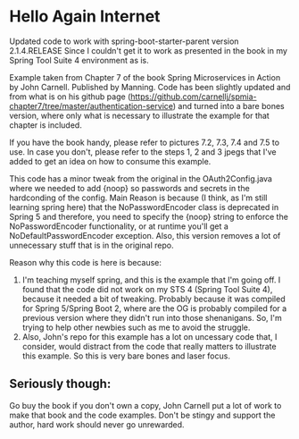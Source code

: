 # Hello Again Internet
Updated code to work with spring-boot-starter-parent version 2.1.4.RELEASE
Since I couldn't get it to work as presented in the book in my Spring Tool Suite 4 environment as is.

Example taken from Chapter 7 of the book Spring Microservices in Action by John Carnell. Published by Manning.
Code has been slightly updated and from what is on his github page
  (https://github.com/carnellj/spmia-chapter7/tree/master/authentication-service)
and turned into a bare bones version, where only what is necessary to illustrate the example 
for that chapter is included.

If you have the book handy, please refer to pictures 7.2, 7.3, 7.4 and 7.5 to use.
In case you don't, please refer to the steps 1, 2 and 3 jpegs that I've added to get an idea on how to consume this example.

This code has a minor tweak from the original in the OAuth2Config.java where we needed to add {noop} so passwords and secrets in the hardconding of the config. Main Reason is because (I think, as I'm still learning spring here) that the NoPasswordEncoder class is deprecated in Spring 5 and therefore, you need to specify the {noop} string to enforce the NoPasswordEncoder functionality, or at runtime you'll get a NoDefaultPasswordEncoder exception. Also, this version removes a lot of unnecessary stuff that is in the original repo.
   
Reason why this code is here is because: 
  1) I'm teaching myself spring, and this is the example that I'm going off. I found that the code did not work on my STS 4 (Spring Tool Suite 4), because it needed a bit of tweaking. Probably because it was compiled for Spring 5/Spring Boot 2, where are the OG is probably compiled for a previous version where they didn't run into those shenanigans. So, I'm trying to help other newbies such as me to avoid the struggle. 
  2) Also, John's repo for this example has a lot on uncessary code that, I consider, would distract from the code that really matters to illustrate this example. So this is very bare bones and laser focus.

## Seriously though:
Go buy the book if you don't own a copy, John Carnell put a lot of work to make that book and the code examples. 
Don't be stingy and support the author, hard work should never go unrewarded.
